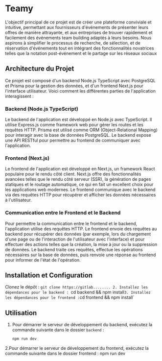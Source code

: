 # Teamy

L'objectif principal de ce projet est de créer une plateforme conviviale et intuitive, permettant aux fournisseurs d'événements de présenter leurs offres de manière attrayante, et aux entreprises de trouver rapidement et facilement des événements team building adaptés à leurs besoins. Nous aspirons à simplifier le processus de recherche, de sélection, et de réservation d'événements tout en intégrant des fonctionnalités novatrices telles que la notation post-événement et le partage sur les réseaux sociaux

## Architecture du Projet

Ce projet est composé d'un backend Node.js TypeScript avec PostgreSQL et Prisma pour la gestion des données, et d'un frontend Next.js pour l'interface utilisateur. Voici comment les différentes parties de l'application interagissent :

### Backend (Node.js TypeScript)

Le backend de l'application est développé en Node.js avec TypeScript. Il utilise Express.js comme framework web pour gérer les routes et les requêtes HTTP. Prisma est utilisé comme ORM (Object-Relational Mapping) pour interagir avec la base de données PostgreSQL. Le backend expose une API RESTful pour permettre au frontend de communiquer avec l'application.

### Frontend (Next.js)

Le frontend de l'application est développé en Next.js, un framework React populaire pour le rendu côté client. Next.js offre des fonctionnalités avancées telles que le rendu côté serveur (SSR), la génération de pages statiques et le routage automatique, ce qui en fait un excellent choix pour les applications web modernes. Le frontend communique avec le backend via des requêtes HTTP pour récupérer et afficher les données nécessaires à l'utilisateur.

### Communication entre le Frontend et le Backend

Pour permettre la communication entre le frontend et le backend, l'application utilise des requêtes HTTP. Le frontend envoie des requêtes au backend pour récupérer des données (par exemple, lors du chargement d'une page ou de l'interaction de l'utilisateur avec l'interface) et pour effectuer des actions telles que la création, la mise à jour ou la suppression de données. Le backend traite ces requêtes, effectue les opérations nécessaires sur la base de données, puis renvoie une réponse au frontend pour informer de l'état de l'opération.

## Installation et Configuration
Clonez le dépôt : `git clone https://gitlab........
2. Installez les dépendances pour le backend : `cd backend && npm install`
3. Installez les dépendances pour le frontend : `cd frontend && npm install`

## Utilisation

1. Pour démarrer le serveur de développement du backend, exécutez la commande suivante dans le dossier `backend` :
   ```bash
   npm run dev

2.Pour démarrer le serveur de développement du frontend, exécutez la commande suivante dans le dossier frontend :
npm run dev